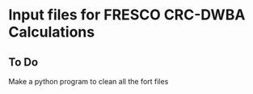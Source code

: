 # Input files for FRESCO CRC-DWBA Calculations

## To Do
Make a python program to clean all the fort files